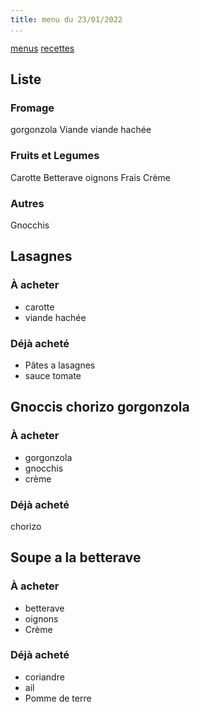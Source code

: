 ```yaml
---
title: menu du 23/01/2022
...
```


[menus](/menu.html)
[recettes](/recipe.html)

## Liste
### Fromage
gorgonzola
Viande
viande hachée
### Fruits et Legumes
Carotte
Betterave
oignons
Frais
Crème
### Autres
Gnocchis

## Lasagnes
### À acheter
- carotte
- viande hachée

### Déjà acheté 
- Pâtes a lasagnes
- sauce tomate

## Gnoccis chorizo gorgonzola
### À acheter
- gorgonzola
- gnocchis
- crème

### Déjà acheté 
chorizo

## Soupe a la betterave
### À acheter
- betterave
- oignons
- Crème

### Déjà acheté 
- coriandre
- ail
- Pomme de terre
